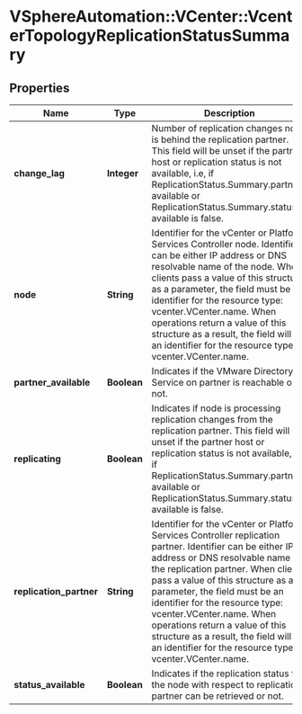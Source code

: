 # VSphereAutomation::VCenter::VcenterTopologyReplicationStatusSummary

## Properties
Name | Type | Description | Notes
------------ | ------------- | ------------- | -------------
**change_lag** | **Integer** | Number of replication changes node is behind the replication partner. This field will be unset if the partner host or replication status is not available, i.e, if ReplicationStatus.Summary.partner-available or ReplicationStatus.Summary.status-available is false. | [optional] 
**node** | **String** | Identifier for the vCenter or Platform Services Controller node. Identifier can be either IP address or DNS resolvable name of the node. When clients pass a value of this structure as a parameter, the field must be an identifier for the resource type: vcenter.VCenter.name. When operations return a value of this structure as a result, the field will be an identifier for the resource type: vcenter.VCenter.name. | 
**partner_available** | **Boolean** | Indicates if the VMware Directory Service on partner is reachable or not. | 
**replicating** | **Boolean** | Indicates if node is processing replication changes from the replication partner. This field will be unset if the partner host or replication status is not available, i.e, if ReplicationStatus.Summary.partner-available or ReplicationStatus.Summary.status-available is false. | [optional] 
**replication_partner** | **String** | Identifier for the vCenter or Platform Services Controller replication partner. Identifier can be either IP address or DNS resolvable name of the replication partner. When clients pass a value of this structure as a parameter, the field must be an identifier for the resource type: vcenter.VCenter.name. When operations return a value of this structure as a result, the field will be an identifier for the resource type: vcenter.VCenter.name. | 
**status_available** | **Boolean** | Indicates if the replication status for the node with respect to replication partner can be retrieved or not. | 


